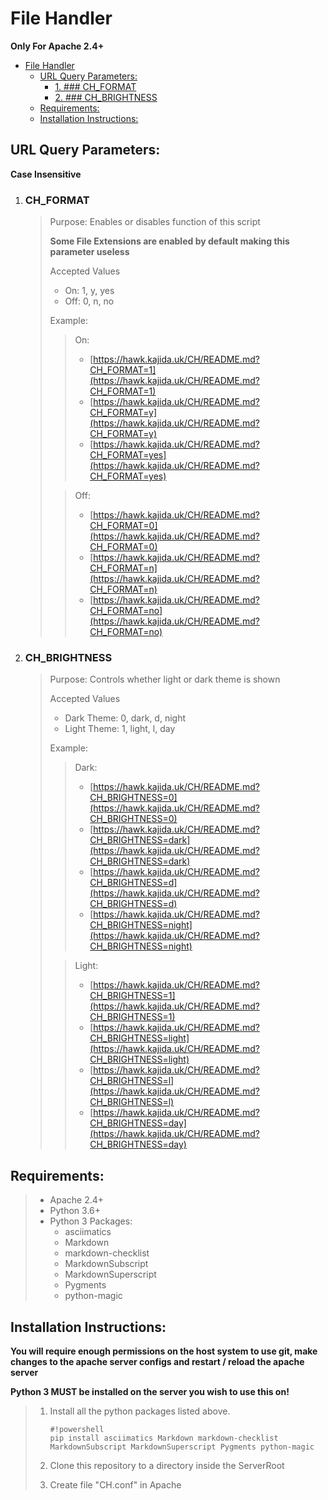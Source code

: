# File Handler

**Only For Apache 2.4+**

- [File Handler](#file-handler)
    - [URL Query Parameters:](#url-query-parameters)
        - [1. ### CH_FORMAT](#1--ch_format)
        - [2. ### CH_BRIGHTNESS](#2--ch_brightness)
    - [Requirements:](#requirements)
    - [Installation Instructions:](#installation-instructions)

## URL Query Parameters:

**Case Insensitive**

1.  ### CH_FORMAT

    > Purpose: Enables or disables function of this script
    >
    > **Some File Extensions are enabled by default making this parameter useless**
    >
    > Accepted Values
    >
    > -   On: 1, y, yes
    > -   Off: 0, n, no
    >
    > Example:
    >
    > > On:
    > >
    > > -   [https://hawk.kajida.uk/CH/README.md?CH_FORMAT=1](https://hawk.kajida.uk/CH/README.md?CH_FORMAT=1)
    > > -   [https://hawk.kajida.uk/CH/README.md?CH_FORMAT=y](https://hawk.kajida.uk/CH/README.md?CH_FORMAT=y)
    > > -   [https://hawk.kajida.uk/CH/README.md?CH_FORMAT=yes](https://hawk.kajida.uk/CH/README.md?CH_FORMAT=yes)
    >
    > > Off:
    > >
    > > -   [https://hawk.kajida.uk/CH/README.md?CH_FORMAT=0](https://hawk.kajida.uk/CH/README.md?CH_FORMAT=0)
    > > -   [https://hawk.kajida.uk/CH/README.md?CH_FORMAT=n](https://hawk.kajida.uk/CH/README.md?CH_FORMAT=n)
    > > -   [https://hawk.kajida.uk/CH/README.md?CH_FORMAT=no](https://hawk.kajida.uk/CH/README.md?CH_FORMAT=no)

2.  ### CH_BRIGHTNESS

    > Purpose: Controls whether light or dark theme is shown
    >
    > Accepted Values
    >
    > -   Dark Theme: 0, dark, d, night
    > -   Light Theme: 1, light, l, day
    >
    > Example:
    >
    > > Dark:
    > >
    > > -   [https://hawk.kajida.uk/CH/README.md?CH_BRIGHTNESS=0](https://hawk.kajida.uk/CH/README.md?CH_BRIGHTNESS=0)
    > > -   [https://hawk.kajida.uk/CH/README.md?CH_BRIGHTNESS=dark](https://hawk.kajida.uk/CH/README.md?CH_BRIGHTNESS=dark)
    > > -   [https://hawk.kajida.uk/CH/README.md?CH_BRIGHTNESS=d](https://hawk.kajida.uk/CH/README.md?CH_BRIGHTNESS=d)
    > > -   [https://hawk.kajida.uk/CH/README.md?CH_BRIGHTNESS=night](https://hawk.kajida.uk/CH/README.md?CH_BRIGHTNESS=night)
    >
    > > Light:
    > >
    > > -   [https://hawk.kajida.uk/CH/README.md?CH_BRIGHTNESS=1](https://hawk.kajida.uk/CH/README.md?CH_BRIGHTNESS=1)
    > > -   [https://hawk.kajida.uk/CH/README.md?CH_BRIGHTNESS=light](https://hawk.kajida.uk/CH/README.md?CH_BRIGHTNESS=light)
    > > -   [https://hawk.kajida.uk/CH/README.md?CH_BRIGHTNESS=l](https://hawk.kajida.uk/CH/README.md?CH_BRIGHTNESS=l)
    > > -   [https://hawk.kajida.uk/CH/README.md?CH_BRIGHTNESS=day](https://hawk.kajida.uk/CH/README.md?CH_BRIGHTNESS=day)

## Requirements:

> -   Apache 2.4+
> -   Python 3.6+
> -   Python 3 Packages:
>     -   asciimatics
>     -   Markdown
>     -   markdown-checklist
>     -   MarkdownSubscript
>     -   MarkdownSuperscript
>     -   Pygments
>     -   python-magic

## Installation Instructions:

**You will require enough permissions on the host system to use git, make changes to the apache server configs and restart / reload the apache server**

**Python 3 MUST be installed on the server you wish to use this on!**

> 1.  Install all the python packages listed above.
>
>         #!powershell
>         pip install asciimatics Markdown markdown-checklist MarkdownSubscript MarkdownSuperscript Pygments python-magic
>
> 2.  Clone this repository to a directory inside the ServerRoot
> 3.  Create file "CH.conf" in Apache
